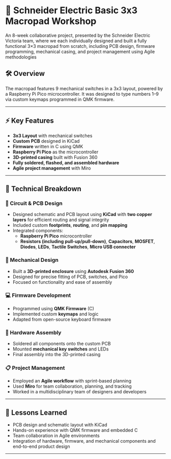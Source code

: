 # 🔢 Schneider Electric Basic 3x3 Macropad Workshop

An 8-week collaborative project, presented by the Schneider Electric Victoria team, where we each individually designed and built a fully functional 3×3 macropad from scratch, including PCB design, firmware programming, mechanical casing, and project management using Agile methodologies

## 🛠 Overview

The macropad features 9 mechanical switches in a 3x3 layout, powered by a Raspberry Pi Pico microcontroller. It was designed to type numbers 1–9 via custom keymaps programmed in QMK firmware.

---

## ⚡ Key Features

- **3x3 Layout** with mechanical switches  
- **Custom PCB** designed in KiCad  
- **Firmware** written in C using QMK  
- **Raspberry Pi Pico** as the microcontroller  
- **3D-printed casing** built with Fusion 360  
- **Fully soldered, flashed, and assembled hardware**  
- **Agile project management** with Miro

---

## 🧩 Technical Breakdown

### 🔌 Circuit & PCB Design
- Designed schematic and PCB layout using **KiCad** with **two copper layers** for efficient routing and signal integrity  
- Included custom **footprints**, **routing**, and **pin mapping**  
- Integrated components:  
  - **Raspberry Pi Pico** microcontroller
  - **Resistors (including pull-up/pull-down)**, **Capacitors**, **MOSFET**, **Diodes**, **LEDs**, **Tactile Switches**, **Micro USB connecter**

### 🧱 Mechanical Design
- Built a **3D-printed enclosure** using **Autodesk Fusion 360**
- Designed for precise fitting of PCB, switches, and Pico
- Focused on functionality and ease of assembly

### 💻 Firmware Development
- Programmed using **QMK Firmware** (C)
- Implemented custom **keymaps** and logic
- Adapted from open-source keyboard firmware

### 🔧 Hardware Assembly
- Soldered all components onto the custom PCB
- Mounted **mechanical key switches** and LEDs
- Final assembly into the 3D-printed casing

### 📋 Project Management
- Employed an **Agile workflow** with sprint-based planning
- Used **Miro** for team collaboration, planning, and tracking
- Worked in a multidisciplinary team of designers and developers

---

## 🧠 Lessons Learned

- PCB design and schematic layout with KiCad
- Hands-on experience with QMK firmware and embedded C
- Team collaboration in Agile environments
- Integration of hardware, firmware, and mechanical components and end-to-end product design
---

